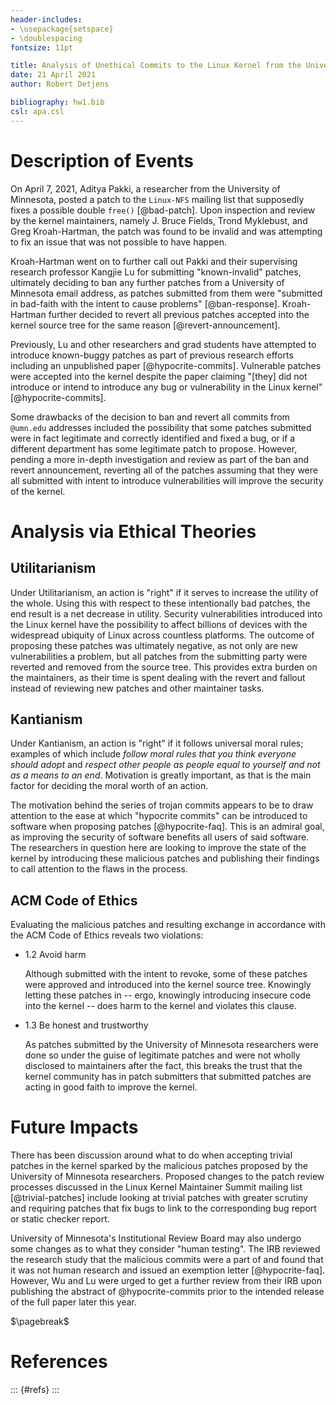```yaml
---
header-includes:
- \usepackage{setspace}
- \doublespacing
fontsize: 11pt

title: Analysis of Unethical Commits to the Linux Kernel from the University of Minnesota
date: 21 April 2021
author: Robert Detjens

bibliography: hw1.bib
csl: apa.csl
---
```


# Description of Events

On April 7, 2021, Aditya Pakki, a researcher from the University of Minnesota, posted a patch to the `Linux-NFS`
mailing list that supposedly fixes a possible double `free()` [@bad-patch]. Upon inspection and review by the kernel
maintainers, namely J. Bruce Fields, Trond Myklebust, and Greg Kroah-Hartman, the patch was found to be invalid and was
attempting to fix an issue that was not possible to have happen.

Kroah-Hartman went on to further call out Pakki and their supervising research professor Kangjie Lu for submitting
"known-invalid" patches, ultimately deciding to ban any further patches from a University of Minnesota email address,
as patches submitted from them were "submitted in bad-faith with the intent to cause problems" [@ban-response].
Kroah-Hartman further decided to revert all previous patches accepted into the kernel source tree for the same reason
[@revert-announcement].

Previously, Lu and other researchers and grad students have attempted to introduce known-buggy patches as part of
previous research efforts including an unpublished paper [@hypocrite-commits]. Vulnerable patches were accepted into
the kernel despite the paper claiming "[they] did not introduce or intend to introduce any bug or vulnerability in the
Linux kernel" [@hypocrite-commits].

Some drawbacks of the decision to ban and revert all commits from `@umn.edu` addresses included the possibility that
some patches submitted were in fact legitimate and correctly identified and fixed a bug, or if a different department
has some legitimate patch to propose. However, pending a more in-depth investigation and review as part of the ban and
revert announcement, reverting all of the patches assuming that they were all submitted with intent to introduce
vulnerabilities will improve the security of the kernel.

# Analysis via Ethical Theories

## Utilitarianism

Under Utilitarianism, an action is "right" if it serves to increase the utility of the whole. Using this with respect
to these intentionally bad patches, the end result is a net decrease in utility. Security vulnerabilities introduced
into the Linux kernel have the possibility to affect billions of devices with the widespread ubiquity of Linux across
countless platforms. The outcome of proposing these patches was ultimately negative, as not only are new
vulnerabilities a problem, but all patches from the submitting party were reverted and removed from the source tree.
This provides extra burden on the maintainers, as their time is spent dealing with the revert and fallout instead of
reviewing new patches and other maintainer tasks.

## Kantianism

Under Kantianism, an action is "right" if it follows universal moral rules; examples of which include *follow moral
rules that you think everyone should adopt* and *respect other people as people equal to yourself and not as a means to
an end*. Motivation is greatly important, as that is the main factor for deciding the moral worth of an action.

The motivation behind the series of trojan commits appears to be to draw attention to the ease at which "hypocrite
commits" can be introduced to software when proposing patches [@hypocrite-faq]. This is an admiral goal, as improving
the security of software benefits all users of said software. The researchers in question here are looking to improve
the state of the kernel by introducing these malicious patches and publishing their findings to call attention to the
flaws in the process.

## ACM Code of Ethics

Evaluating the malicious patches and resulting exchange in accordance with the ACM Code of Ethics reveals two
violations:

- 1.2 Avoid harm

  Although submitted with the intent to revoke, some of these patches were approved and introduced into the kernel
  source tree. Knowingly letting these patches in -- ergo, knowingly introducing insecure code into the kernel -- does
  harm to the kernel and violates this clause.

- 1.3 Be honest and trustworthy

  As patches submitted by the University of Minnesota researchers were done so under the guise of legitimate patches
  and were not wholly disclosed to maintainers after the fact, this breaks the trust that the kernel community has in
  patch submitters that submitted patches are acting in good faith to improve the kernel.

# Future Impacts

There has been discussion around what to do when accepting trivial patches in the kernel sparked by the malicious
patches proposed by the University of Minnesota researchers. Proposed changes to the patch review processes discussed
in the Linux Kernel Maintainer Summit mailing list [@trivial-patches] include looking at trivial patches with greater
scrutiny and requiring patches that fix bugs to link to the corresponding bug report or static checker report.

University of Minnesota's Institutional Review Board may also undergo some changes as to what they consider "human
testing". The IRB reviewed the research study that the malicious commits were a part of and found that it was not human
research and issued an exemption letter [@hypocrite-faq]. However, Wu and Lu were urged to get a further review from
their IRB upon publishing the abstract of @hypocrite-commits prior to the intended release of the full paper later this
year.

$\pagebreak$

# References

::: {#refs}
:::
